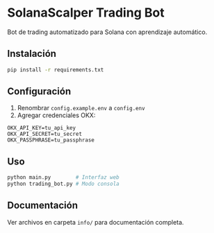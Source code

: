 # SolanaScalper Trading Bot

Bot de trading automatizado para Solana con aprendizaje automático.

## Instalación

```bash
pip install -r requirements.txt
```

## Configuración

1. Renombrar `config.example.env` a `config.env`
2. Agregar credenciales OKX:
```
OKX_API_KEY=tu_api_key
OKX_API_SECRET=tu_secret
OKX_PASSPHRASE=tu_passphrase
```

## Uso

```bash
python main.py        # Interfaz web
python trading_bot.py # Modo consola
```

## Documentación

Ver archivos en carpeta `info/` para documentación completa.
